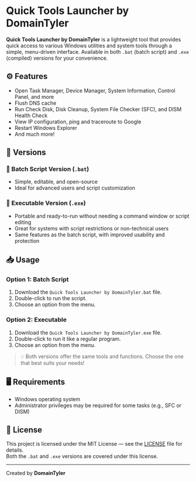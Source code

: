 # Quick Tools Launcher by DomainTyler

**Quick Tools Launcher by DomainTyler** is a lightweight tool that provides quick access to various Windows utilities and system tools through a simple, menu-driven interface. Available in both `.bat` (batch script) and `.exe` (compiled) versions for your convenience.

## ⚙️ Features
- Open Task Manager, Device Manager, System Information, Control Panel, and more
- Flush DNS cache
- Run Check Disk, Disk Cleanup, System File Checker (SFC), and DISM Health Check
- View IP configuration, ping and traceroute to Google
- Restart Windows Explorer
- And much more!

## 🚀 Versions

### 🔹 Batch Script Version (`.bat`)
- Simple, editable, and open-source
- Ideal for advanced users and script customization

### 🔹 Executable Version (`.exe`)
- Portable and ready-to-run without needing a command window or script editing
- Great for systems with script restrictions or non-technical users
- Same features as the batch script, with improved usability and protection

## 📥 Usage

### Option 1: Batch Script
1. Download the `Quick Tools Launcher by DomainTyler.bat` file.
2. Double-click to run the script.
3. Choose an option from the menu.

### Option 2: Executable
1. Download the `Quick Tools Launcher by DomainTyler.exe` file.
2. Double-click to run it like a regular program.
3. Choose an option from the menu.

> 💡 Both versions offer the same tools and functions. Choose the one that best suits your needs!

## 🖥️ Requirements
- Windows operating system
- Administrator privileges may be required for some tasks (e.g., SFC or DISM)

## 📝 License
This project is licensed under the MIT License — see the [LICENSE](LICENSE) file for details.  
Both the `.bat` and `.exe` versions are covered under this license.

---

Created by **DomainTyler**
